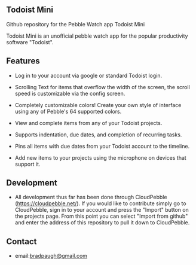 ## Todoist Mini

Github repository for the Pebble Watch app Todoist Mini

Todoist Mini is an unofficial pebble watch app for the popular productivity software "Todoist".

## Features

* Log in to your account via google or standard Todoist login.

* Scrolling Text for items that overflow the width of the screen, the scroll speed is customizable via the config screen.

* Completely customizable colors! Create your own style of interface using any of Pebble's 64 supported colors.

* View and complete items from any of your Todoist projects.

* Supports indentation, due dates, and completion of recurring tasks.

* Pins all items with due dates from your Todoist account to the timeline.

* Add new items to your projects using the microphone on devices that support it.

## Development

* All development thus far has been done through CloudPebble (https://cloudpebble.net/). If you would like to contribute simply go to CloudPebble, sign in to your account and press the "Import" button on the projects page. From this point you can select "Import from github" and enter the address of this repository to pull it down to CloudPebble.

## Contact
* email:bradpaugh@gmail.com